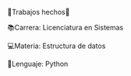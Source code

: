🔹Trabajos hechos🔹 

📚Carrera: Licenciatura en Sistemas

💻Materia: Estructura de datos 

🐍Lenguaje: Python 
